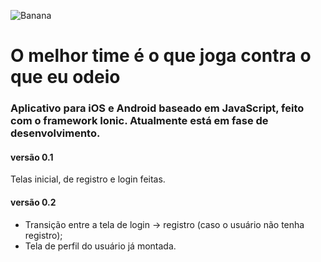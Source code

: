 ![Banana](https://i.imgur.com/CvNqUop.jpg)
# O melhor time é o que joga contra o que eu odeio

### Aplicativo para iOS e Android baseado em JavaScript, feito com o framework Ionic. Atualmente está em fase de desenvolvimento.

#### versão 0.1

Telas inicial, de registro e login feitas.

#### versão 0.2

- Transição entre a tela de login -> registro (caso o usuário não tenha registro);
- Tela de perfil do usuário já montada.

